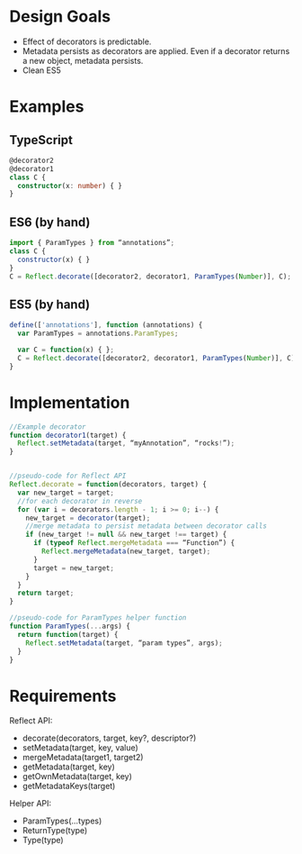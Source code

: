 # Design Goals

* Effect of decorators is predictable.  
* Metadata persists as decorators are applied.  Even if a decorator returns a new object, metadata persists.
* Clean ES5

# Examples

## TypeScript

```TypeScript
@decorator2
@decorator1
class C { 
  constructor(x: number) { }
}
```

## ES6 (by hand)

```JavaScript
import { ParamTypes } from “annotations”;
class C {
  constructor(x) { }
}
C = Reflect.decorate([decorator2, decorator1, ParamTypes(Number)], C);
```

## ES5 (by hand)

```JavaScript
define(['annotations'], function (annotations) {
  var ParamTypes = annotations.ParamTypes;

  var C = function(x) { };
  C = Reflect.decorate([decorator2, decorator1, ParamTypes(Number)], C);
}
```

# Implementation

```TypeScript
//Example decorator
function decorator1(target) {
  Reflect.setMetadata(target, “myAnnotation”, “rocks!”);
}


//pseudo-code for Reflect API
Reflect.decorate = function(decorators, target) {
  var new_target = target;
  //for each decorator in reverse
  for (var i = decorators.length - 1; i >= 0; i--) {
    new_target = decorator(target);
    //merge metadata to persist metadata between decorator calls
    if (new_target != null && new_target !== target) { 
      if (typeof Reflect.mergeMetadata === “Function”) {
        Reflect.mergeMetadata(new_target, target);
      }
      target = new_target;
    }
  }
  return target;
}

//pseudo-code for ParamTypes helper function
function ParamTypes(...args) {
  return function(target) {
    Reflect.setMetadata(target, “param types”, args);
  }
}
```

# Requirements

Reflect API:
* decorate(decorators, target, key?, descriptor?)
* setMetadata(target, key, value)
* mergeMetadata(target1, target2)
* getMetadata(target, key)
* getOwnMetadata(target, key)
* getMetadataKeys(target)

Helper API:
* ParamTypes(...types)
* ReturnType(type)
* Type(type)


